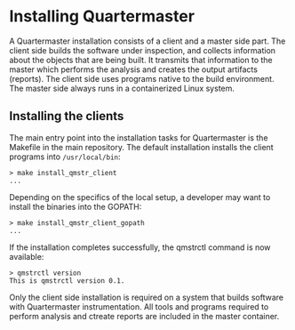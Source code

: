 # Installing Quartermaster

A Quartermaster installation consists of a client and a master side
part. The client side builds the software under inspection, and
collects information about the objects that are being built. It
transmits that information to the master which performs the
analysis and creates the output artifacts (reports). The client side
uses programs native to the build environment. The master side always
runs in a containerized Linux system.

## Installing the clients

The main entry point into the installation tasks for Quartermaster is
the Makefile in the main repository. The default installation installs
the client programs into `/usr/local/bin`:

	> make install_qmstr_client
	...

Depending on the specifics of the local setup, a developer may want to
install the binaries into the GOPATH:

	> make install_qmstr_client_gopath
	...

If the installation completes successfully, the qmstrctl command is
now available:

	> qmstrctl version
	This is qmstrctl version 0.1.

Only the client side installation is required on a system that builds
software with Quartermaster instrumentation. All tools and programs
required to perform analysis and ctreate reports are included in the
master container.


